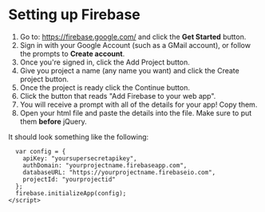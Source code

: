 # Setting up Firebase

1. Go to: https://firebase.google.com/ and click the **Get Started** button.
2. Sign in with your Google Account (such as a GMail account), or follow the prompts to **Create account**.
3. Once you're signed in, click the Add Project button.
4. Give you project a name (any name you want) and click the Create project button.
5. Once the project is ready click the Continue button.
6. Click the button that reads "Add Firebase to your web app".
7. You will receive a prompt with all of the details for your app!  Copy them.
8. Open your html file and paste the details into the file.  Make sure to put them **before** jQuery.

It should look something like the following:
   ```<script>
     var config = {
       apiKey: "yoursupersecretapikey",
       authDomain: "yourprojectname.firebaseapp.com",
       databaseURL: "https://yourprojectname.firebaseio.com",
       projectId: "yourprojectid"
     };
     firebase.initializeApp(config);
   </script>
   
